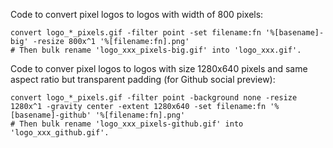 Code to convert pixel logos to logos with width of 800 pixels:

```
convert logo_*_pixels.gif -filter point -set filename:fn '%[basename]-big' -resize 800x^1 '%[filename:fn].png'
# Then bulk rename 'logo_xxx_pixels-big.gif' into 'logo_xxx.gif'.
```

Code to conver pixel logos to logos with size 1280x640 pixels and same aspect ratio but transparent padding (for Github social preview):

```
convert logo_*_pixels.gif -filter point -background none -resize 1280x^1 -gravity center -extent 1280x640 -set filename:fn '%[basename]-github' '%[filename:fn].png'
# Then bulk rename 'logo_xxx_pixels-github.gif' into 'logo_xxx_github.gif'.
```
